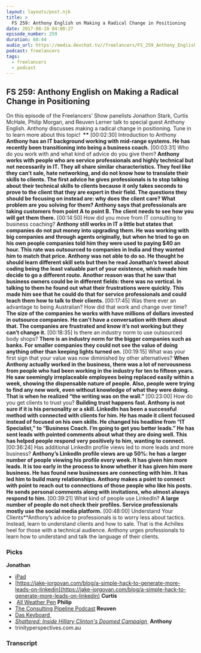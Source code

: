 ```yaml
---
layout: layouts/post.njk
title: >
  FS 259: Anthony English on Making a Radical Change in Positioning
date: 2017-08-10 04:00:27
episode_number: 259
duration: 60:44
audio_url: https://media.devchat.tv//freelancers/FS_259_Anthony_English_on_making_a_radical_change_in_positioning.mp3
podcast: freelancers
tags:
  - freelancers
  - podcast
---
```


## **FS 259: Anthony English on Making a Radical Change in Positioning**

On this episode of the Freelancers’ Show panelists Jonathon Stark, Curtis McHale, Philip Morgan, and Reuven Lerner talk to special guest Anthony English. Anthony discusses making a radical change in positioning. Tune in to learn more about this topic! **&nbsp;\*\*** [00:02:30] Introduction to Anthony **Anthony has an IT background working with mid-range systems. He has recently been transitioning into being a business coach.** [00:03:31] Who do you work with and what kind of advice do you give them? **Anthony works with people who are service professionals and highly technical but not necessarily in IT. They all share similar characteristics. They feel like they can’t sale, hate networking, and do not know how to translate their skills to clients. The first advice he gives professionals is to stop talking about their technical skills to clients because it only takes seconds to prove to the client that they are expert in their field. The questions they should be focusing on instead are: why does the client care? What problem are you solving for them? Anthony says that professionals are taking customers from point A to point B. The client needs to see how you will get them there.** [00:14:50] How did you move from IT consulting to business coaching? **Anthony still works in IT a little but states that companies do not put money into upgrading them. He was working with big companies and through agents originally, but when he tried to go on his own people companies told him they were used to paying \$40 an hour. This rate was outsourced to companies in India and they wanted him to match that price. Anthony was not able to do so. He thought he should learn different skill sets but then he read Jonathan’s tweet about coding being the least valuable part of your existence, which made him decide to go a different route. Another reason was that he saw that business owners could be in different fields: there was no vertical. In talking to them he found out what their frustrations were quickly. This made him see that he could do that for service professionals and could teach them how to talk to their clients.** [00:17:45] Was there ever an advantage to being Australian? How did that work and change over time? **The size of the companies he works with have millions of dollars invested in outsource companies. He can’t have a conversation with them about that. The companies are frustrated and know it’s not working but they can’t change it.** [00:18:35] Is there an industry norm to use outsourced body shops? **There is an industry norm for the bigger companies such as banks. For smaller companies they could not see the value of doing anything other than keeping lights turned on.** [00:19:15] What was your first sign that your value was now diminished by other alternatives? **When Anthony actually worked in the business, there was a lot of nervousness from people who had been working in the industry for ten to fifteen years. He saw seemingly irreplaceable employees being replaced easily within a week, showing the dispensable nature of people. Also, people were trying to find any new work, even without knowledge of what they were doing. That is when he realized “the writing was on the wall.”** [00:23:00] How do you get clients to trust you? **Building trust happens fast. Anthony is not sure if it is his personality or a skill. LinkedIn has been a successful method with connected with clients for him. He has made it client focused instead of focused on his own skills. He changed his headline from “IT Specialist,” to “Business Coach. I’m going to get you better leads.” He has sent leads with pointed comments about what they are doing well. This has helped people respond very positively to him, wanting to connect.** [00:36:24] Has additional LinkedIn profile views led to more leads and more business? **Anthony’s LinkedIn profile views are up 50%: he has a larger number of people viewing his profile every week. It has given him more leads. It is too early in the process to know whether it has given him more business. He has found new businesses are connecting with him. It has led him to build many relationships. Anthony makes a point to connect with point to reach out to connections of those people who like his posts. He sends personal comments along with invitations, who almost always respond to him.** [00:39:21] What kind of people use LinkedIn? **A large number of people do not check their profiles. Service professionals mostly use the social media platform.** [00:48:00] Understand Your Clients\*\*Anthony’s advice to professionals is to worry less about tactics. Instead, learn to understand clients and how to sale. That is the Achilles heel for those with a technical audience. Anthony urges professionals to learn how to understand and talk the language of their clients.

### **Picks**

**Jonathan**

- [iPad](https://www.apple.com/ipad/)
- [https://jake-jorgovan.com/blog/a-simple-hack-to-generate-more-leads-on-linkedin](https://jake-jorgovan.com/blog/a-simple-hack-to-generate-more-leads-on-linkedin)
  **Curtis**
- &nbsp;[All Weather Pen](https://www.amazon.com/Rite-Rain-All-Weather-Durable-Clicker/dp/B013HBL318/ref=as_li_ss_tl?ie=UTF8&qid=1498588558&sr=8-2&keywords=rite+in+the+rain+93k&linkCode=sl1&tag=blogcurtismchale-20&linkId=159ef13526649fd0a75fda7259cb1257)
  **Philip**
- [The Consulting Pipeline Podcast](https://consultingpipelinepodcast.com)
  **Reuven**
- [Das Keyboard&nbsp;](https://daskeyboard.com/)
- [_Shattered: Inside Hillary Clinton's Doomed Campaign_&nbsp;](https://www.amazon.com/Shattered-Inside-Hillary-Clintons-Campaign-ebook)
  **Anthony**
- trinityperspectives.com.au

### Transcript
